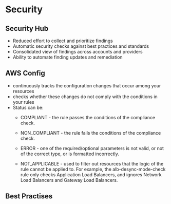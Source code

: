 # Security

## Security Hub

* Reduced effort to collect and prioritize findings
* Automatic security checks against best practices and standards
* Consolidated view of findings across accounts and providers
* Ability to automate finding updates and remediation



## AWS Config

* continuously tracks the configuration changes that occur among your resources
* checks whether these changes do not comply with the conditions in your rules
* Status can be:
    * COMPLIANT - the rule passes the conditions of the compliance check.

    * NON_COMPLIANT - the rule fails the conditions of the compliance check.

    * ERROR - one of the required/optional parameters is not valid, or not of the correct type, or is formatted incorrectly.

    * NOT_APPLICABLE - used to filter out resources that the logic of the rule cannot be applied to. For example, the alb-desync-mode-check rule only checks Application Load Balancers, and ignores Network Load Balancers and Gateway Load Balancers.

## Best Practises